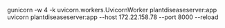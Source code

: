 gunicorn -w 4 -k uvicorn.workers.UvicornWorker plantdiseaseserver:app
uvicorn plantdiseaseserver:app --host 172.22.158.78 --port 8000 --reload